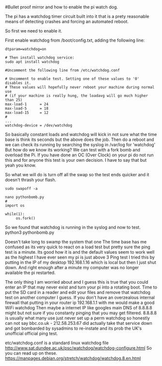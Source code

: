 #Bullet proof mirror and how to enable the pi watch dog.

The pi has a watchdog timer circuit built into it that is a prety reasonable means of detecting crashes and forcing an automated reboot.

So first we need to enable it.

First enable watchdog from /boot/config.txt, adding the following line:
```
dtparam=watchdog=on

# Then install watchdog service:
sudo apt install watchdog

#Uncomment the following line from /etc/watchdog.conf

# Uncomment to enable test. Setting one of these values to '0' disables it.
# These values will hopefully never reboot your machine during normal use
# (if your machine is really hung, the loadavg will go much higher than 25)
max-load-1		= 24
max-load-5		= 18
max-load-15		= 12
#
...
watchdog-device	= /dev/watchdog
```
So basically constant loads and watchdog will kick in not sure what the time base is think its seconds but the above does the job.
Then do a reboot and we can check its running by searching the syslog in /var/log for 'watchdog'
But how do we know its working? We can test with a fork bomb and overload the Pi.
If you have done an OC (Over Clock) on your pi do not run this and for anyone this test is your own decision.
I have to say that but yeah you know.

So what we will do is turn off all the swap so the test ends quicker and it doesn't thrash your flash.
```
sudo swapoff -a

nano pythonbomb.py
#
import os

while(1):
     os.fork()
```
So we found that watchdog is running in the syslog and now to test.
python3 pythonbomb.py

Doesn't take long to swamp the system that one 
The time base has me confused as its very quick to react on a load test but pretty sure the ping test is a minute.
Its good how it is and the default values seem to work well as the highest I have ever seen my pi is just above 3
Ping test I tried this by putting in the IP of my desktop 192.168.1.16 which is local but then I just shut down.
And right enough after a minute my computer was no longer available the pi restarted.

The only thing I am worried about and I guess this is true that you could enter an IP that may never exist and turn your pi into a rotating boot.
Time to put the SD card in a reader and edit your files and remove that watchdog test on another computer I guess.
If you don't have an overzealous internal firewall that putting in your router ip 192.168.1.1 with me would make a good WiFi watchdog
Then maybe a internet IP like googles main DNS of 8.8.8.8 might but not sure if you constanty pinging that you may get filtered.
8.8.8.8 is usually what many use just never set up a perm watchdog so honestly can not say bbc.co.uk - 212.58.253.67 did actually take that service down and got bombarded by sysadmins to re-instate and its prob the UK's unofficial official ping test.


etc/watchdog.conf is a standard linux watchdog file http://www.sat.dundee.ac.uk/psc/watchdog/watchdog-configure.html
So you can read up on these.
https://manpages.debian.org/stretch/watchdog/watchdog.8.en.html

